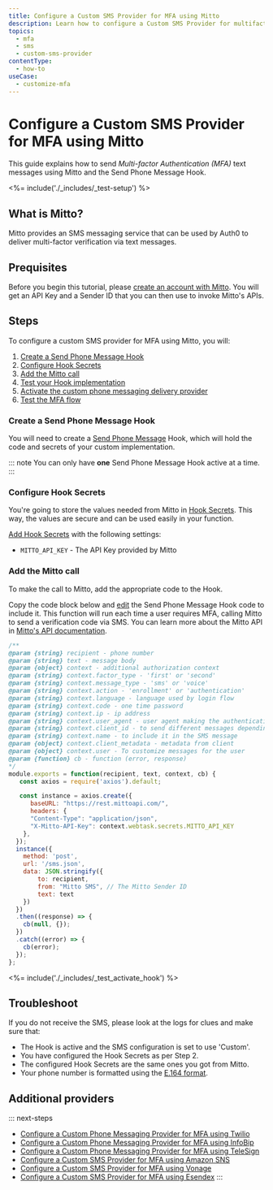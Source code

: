 ```yaml
---
title: Configure a Custom SMS Provider for MFA using Mitto
description: Learn how to configure a Custom SMS Provider for multifactor authentication (MFA) using Mitto.
topics:
  - mfa
  - sms
  - custom-sms-provider
contentType:
  - how-to
useCase:
  - customize-mfa
---
```

# Configure a Custom SMS Provider for MFA using Mitto

This guide explains how to send <dfn data-key="multifactor-authentication">Multi-factor Authentication (MFA)</dfn> text messages using Mitto and the Send Phone Message Hook.

<%= include('./_includes/_test-setup') %>

## What is Mitto?

Mitto provides an SMS messaging service that can be used by Auth0 to deliver multi-factor verification via text messages. 

## Prequisites

Before you begin this tutorial, please [create an account with Mitto](https://info.mitto.ch/mitto-auth0). You will get an API Key and a Sender ID that you can then use to invoke Mitto's APIs.

## Steps

To configure a custom SMS provider for MFA using Mitto, you will:

1. [Create a Send Phone Message Hook](#create-a-send-phone-message-hook)
2. [Configure Hook Secrets](#configure-hook-secrets)
3. [Add the Mitto call](#add-the-mitto-call)
4. [Test your Hook implementation](#test-your-hook-implementation)
6. [Activate the custom phone messaging delivery provider](#activate-the-custom-delivery-provider)
6. [Test the MFA flow](#test-the-mfa-flow)

### Create a Send Phone Message Hook

You will need to create a [Send Phone Message](/hooks/extensibility-points/send-phone-message) Hook, which will hold the code and secrets of your custom implementation.

::: note
You can only have **one** Send Phone Message Hook active at a time.
:::

### Configure Hook Secrets

You're going to store the values needed from Mitto in [Hook Secrets](/hooks/secrets). This way, the values are secure and can be used easily in your function.

[Add Hook Secrets](/hooks/secrets/create) with the following settings:

* `MITTO_API_KEY` - The API Key provided by Mitto

### Add the Mitto call

To make the call to Mitto, add the appropriate code to the Hook.

Copy the code block below and [edit](/hooks/update) the Send Phone Message Hook code to include it. This function will run each time a user requires MFA, calling Mitto to send a verification code via SMS. You can learn more about the Mitto API in [Mitto's API documentation](https://info.mitto.ch/hubfs/Developer%20Guides/Mitto%20SMS%20API%202.0%20Developer%20Guide%20v2.5.pdf).

```js
/**
@param {string} recipient - phone number
@param {string} text - message body
@param {object} context - additional authorization context
@param {string} context.factor_type - 'first' or 'second'
@param {string} context.message_type - 'sms' or 'voice'
@param {string} context.action - 'enrollment' or 'authentication'
@param {string} context.language - language used by login flow
@param {string} context.code - one time password
@param {string} context.ip - ip address
@param {string} context.user_agent - user agent making the authentication request
@param {string} context.client_id - to send different messages depending on the client id
@param {string} context.name - to include it in the SMS message
@param {object} context.client_metadata - metadata from client
@param {object} context.user - To customize messages for the user
@param {function} cb - function (error, response)
*/
module.exports = function(recipient, text, context, cb) {
   const axios = require('axios').default;

   const instance = axios.create({
      baseURL: "https://rest.mittoapi.com/",    
      headers: {
      "Content-Type": "application/json",
      "X-Mitto-API-Key": context.webtask.secrets.MITTO_API_KEY
    },
  });
  instance({
    method: 'post',
    url: '/sms.json',
    data: JSON.stringify({
        to: recipient,
        from: "Mitto SMS", // The Mitto Sender ID
        text: text
    })
  })
  .then((response) => {
    cb(null, {});
  })
  .catch((error) => {
    cb(error);
  });
};
```
<%= include('./_includes/_test_activate_hook') %>

## Troubleshoot

If you do not receive the SMS, please look at the logs for clues and make sure that:

- The Hook is active and the SMS configuration is set to use 'Custom'.
- You have configured the Hook Secrets as per Step 2.
- The configured Hook Secrets are the same ones you got from Mitto.
- Your phone number is formatted using the [E.164 format](https://en.wikipedia.org/wiki/E.164).

## Additional providers

::: next-steps
* [Configure a Custom Phone Messaging Provider for MFA using Twilio](/mfa/send-phone-message-hook-twilio)
* [Configure a Custom Phone Messaging Provider for MFA using InfoBip](/mfa/send-phone-message-hook-infobip)
* [Configure a Custom Phone Messaging Provider for MFA using TeleSign](/mfa/send-phone-message-hook-telesign)
* [Configure a Custom SMS Provider for MFA using Amazon SNS](/mfa/send-phone-message-hook-amazon-sns)
* [Configure a Custom SMS Provider for MFA using Vonage](/mfa/send-phone-message-hook-vonage)
* [Configure a Custom SMS Provider for MFA using Esendex](/mfa/send-phone-message-hook-esendex)
:::
